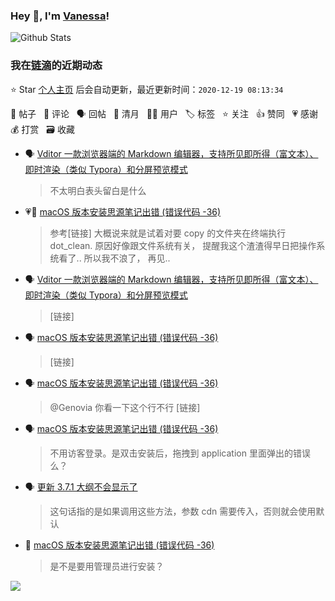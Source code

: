 ### Hey 👋, I'm [Vanessa](http://vanessa.b3log.org/)!

![Github Stats](https://github-readme-stats.vercel.app/api?username=Vanessa219&show_icons=true)

<!--events start -->

### 我在[链滴](https://ld246.com)的近期动态

⭐️ Star [个人主页](https://github.com/Vanessa219/Vanessa219) 后会自动更新，最近更新时间：`2020-12-19 08:13:34`

📝 帖子 &nbsp; 💬 评论 &nbsp; 🗣 回帖 &nbsp; 🌙 清月 &nbsp; 👨‍💻 用户 &nbsp; 🏷️ 标签 &nbsp; ⭐️ 关注 &nbsp; 👍 赞同 &nbsp; 💗 感谢 &nbsp; 💰 打赏 &nbsp; 🗃 收藏

* 🗣 [Vditor 一款浏览器端的 Markdown 编辑器，支持所见即所得（富文本）、即时渲染（类似 Typora）和分屏预览模式](https://ld246.com/article/1549638745630/comment/1608189222886#comments)

  > 不太明白表头留白是什么
* 💗💬 [macOS 版本安装思源笔记出错 (错误代码 -36)](https://ld246.com/article/1607852784539/comment/1608100555996#comments)

  > 参考[链接] 大概说来就是试着对要 copy 的文件夹在终端执行 dot_clean. 原因好像跟文件系统有关， 提醒我这个渣渣得早日把操作系统看了.. 所以我不浪了， 再见..
* 🗣 [Vditor 一款浏览器端的 Markdown 编辑器，支持所见即所得（富文本）、即时渲染（类似 Typora）和分屏预览模式](https://ld246.com/article/1549638745630/comment/1608025081928#comments)

  > [链接]
* 🗣 [macOS 版本安装思源笔记出错 (错误代码 -36)](https://ld246.com/article/1607852784539/comment/1607919380028#comments)

  > [链接]
* 🗣 [macOS 版本安装思源笔记出错 (错误代码 -36)](https://ld246.com/article/1607852784539/comment/1607919380028#comments)

  > @Genovia 你看一下这个行不行 [链接]
* 🗣 [macOS 版本安装思源笔记出错 (错误代码 -36)](https://ld246.com/article/1607852784539/comment/1607919380028#comments)

  > 不用访客登录。是双击安装后，拖拽到 application 里面弹出的错误么？
* 🗣 [更新 3.7.1 大纲不会显示了](https://ld246.com/article/1607266549935/comment/1607934704283#comments)

  > 这句话指的是如果调用这些方法，参数 cdn 需要传入，否则就会使用默认
* 💬 [macOS 版本安装思源笔记出错 (错误代码 -36)](https://ld246.com/article/1607852784539/comment/1607871595380#comments)

  > 是不是要用管理员进行安装？


<!--events end -->

<a title="Hits" target="_blank" href="https://github.com/Vanessa219/Vanessa219"><img src="https://hits.b3log.org/Vanessa219/Vanessa219.svg"></a>
